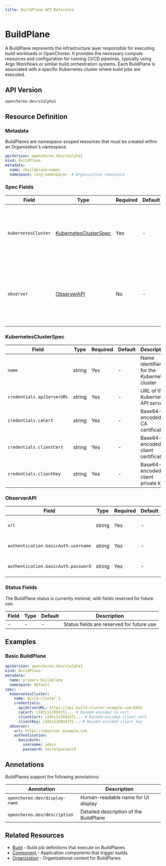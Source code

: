 ```yaml
---
title: BuildPlane API Reference
---
```


# BuildPlane

A BuildPlane represents the infrastructure layer responsible for executing build workloads in OpenChoreo. It provides
the necessary compute resources and configuration for running CI/CD pipelines, typically using Argo Workflows or similar
build orchestration systems. Each BuildPlane is associated with a specific Kubernetes cluster where build jobs are
executed.

## API Version

`openchoreo.dev/v1alpha1`

## Resource Definition

### Metadata

BuildPlanes are namespace-scoped resources that must be created within an Organization's namespace.

```yaml
apiVersion: openchoreo.dev/v1alpha1
kind: BuildPlane
metadata:
  name: <buildplane-name>
  namespace: <org-namespace>  # Organization namespace
```

### Spec Fields

| Field               | Type                                            | Required | Default | Description                                                                                        |
|---------------------|-------------------------------------------------|----------|---------|----------------------------------------------------------------------------------------------------|
| `kubernetesCluster` | [KubernetesClusterSpec](#kubernetesclusterspec) | Yes      | -       | Defines the Kubernetes cluster where build workloads (e.g., Argo Workflows) will be executed       |
| `observer`          | [ObserverAPI](#observerapi)                     | No       | -       | Configuration for the Observer API integration for monitoring and observability of build processes |

### KubernetesClusterSpec

| Field                      | Type   | Required | Default | Description                                |
|----------------------------|--------|----------|---------|--------------------------------------------|
| `name`                     | string | Yes      | -       | Name identifier for the Kubernetes cluster |
| `credentials.apiServerURL` | string | Yes      | -       | URL of the Kubernetes API server           |
| `credentials.caCert`       | string | Yes      | -       | Base64-encoded CA certificate              |
| `credentials.clientCert`   | string | Yes      | -       | Base64-encoded client certificate          |
| `credentials.clientKey`    | string | Yes      | -       | Base64-encoded client private key          |

### ObserverAPI

| Field                               | Type   | Required | Default | Description                       |
|-------------------------------------|--------|----------|---------|-----------------------------------|
| `url`                               | string | Yes      | -       | Base URL of the Observer API      |
| `authentication.basicAuth.username` | string | Yes      | -       | Username for basic authentication |
| `authentication.basicAuth.password` | string | Yes      | -       | Password for basic authentication |

### Status Fields

The BuildPlane status is currently minimal, with fields reserved for future use.

| Field | Type | Default | Description                               |
|-------|------|---------|-------------------------------------------|
| -     | -    | -       | Status fields are reserved for future use |

## Examples

### Basic BuildPlane

```yaml
apiVersion: openchoreo.dev/v1alpha1
kind: BuildPlane
metadata:
  name: primary-buildplane
  namespace: default
spec:
  kubernetesCluster:
    name: build-cluster-1
    credentials:
      apiServerURL: https://api.build-cluster.example.com:6443
      caCert: LS0tLS1CRUdJTi... # Base64-encoded CA cert
      clientCert: LS0tLS1CRUdJTi... # Base64-encoded client cert
      clientKey: LS0tLS1CRUdJTi... # Base64-encoded client key
  observer:
    url: https://observer.example.com
    authentication:
      basicAuth:
        username: admin
        password: secretpassword
```

## Annotations

BuildPlanes support the following annotations:

| Annotation                    | Description                            |
|-------------------------------|----------------------------------------|
| `openchoreo.dev/display-name` | Human-readable name for UI display     |
| `openchoreo.dev/description`  | Detailed description of the BuildPlane |

## Related Resources

- [Build](../application/build.md) - Build job definitions that execute on BuildPlanes
- [Component](../application/component.md) - Application components that trigger builds
- [Organization](./organization.md) - Organizational context for BuildPlanes

